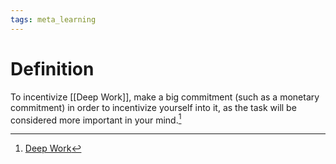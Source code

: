 ```yaml
---
tags: meta_learning
---
```


# Definition

To incentivize [[Deep Work]], make a big commitment (such as a monetary commitment) in order to incentivize yourself into it, as the task will be considered more important in your mind.[^1]

[^1]: [Deep Work](zotero://open-pdf/library/items/J6AK883D?page=73)